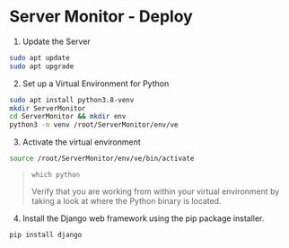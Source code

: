 # Server Monitor - Deploy

1. Update the Server

```bash
sudo apt update
sudo apt upgrade
```

2. Set up a Virtual Environment for Python

```bash
sudo apt install python3.8-venv
mkdir ServerMonitor
cd ServerMonitor && mkdir env
python3 -m venv /root/ServerMonitor/env/ve
```

3. Activate the virtual environment

```bash
source /root/ServerMonitor/env/ve/bin/activate
```
> `which python`
> 
> Verify that you are working from within your virtual environment by taking a look at where the Python binary is located.

4. Install the Django web framework using the pip package installer.

```bash
pip install django
```